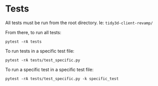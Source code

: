 # Tests

All tests must be run from the root directory.
Ie: `tidy3d-client-revamp/`

From there, to run all tests:

```pytest -rA tests```

To run tests in a specific test file:

```pytest -rA tests/test_specific.py```

To run a specific test in a specific test file:

```pytest -rA tests/test_specific.py -k specific_test```
